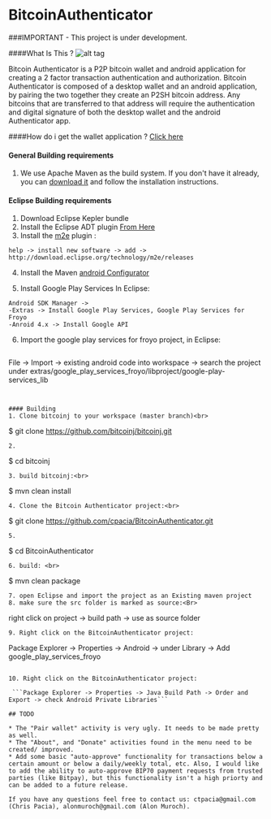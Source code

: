 BitcoinAuthenticator
====================
###IMPORTANT - This project is under development.

####What Is This ?
![alt tag](https://raw.githubusercontent.com/cpacia/BitcoinAuthenticator/master/res/drawable-xhdpi/ic_icon_action_bar.png)

Bitcoin Authenticator is a P2P bitcoin wallet and android application for creating a 2 factor transaction authentication and authorization. Bitcoin Authenticator is composed of a desktop wallet and an  android application, by pairing the two together they create an P2SH bitcoin address. Any bitcoins that are transferred to that address will require the authentication and digital signature of both the desktop wallet and the android Authenticator app.

####How do i get the wallet application ? 
[Click here](https://github.com/negedzuregal/BitcoinAuthWallet/tree/basewallet) 

#### General Building requirements
1. We use Apache Maven as the build system. If you don't have it already, you can [download it](http://maven.apache.org) and follow the installation instructions. 

#### Eclipse  Building requirements
1. Download Eclipse Kepler bundle
2. Install the Eclipse ADT plugin [From Here](http://developer.android.com/sdk/installing/installing-adt.html)
3. Install the [m2e](http://www.eclipse.org/m2e/download/) plugin : 
 ```
help -> install new software -> add -> http://download.eclipse.org/technology/m2e/releases
 ```
4. Install the Maven [android Configurator](http://rgladwell.github.io/m2e-android/)

5.  Install Google Play Services
  In Eclipse:

  ```
  Android SDK Manager -> 
  -Extras -> Install Google Play Services, Google Play Services for Froyo
  -Anroid 4.x -> Install Google API
  ```
6. Import the google play services for froyo project, in Eclipse: 

   ```
  File -> Import -> existing android code into workspace -> 
  search the project under <your sdk folder>extras/google_play_services_froyo/libproject/google-play-services_lib 
   ```


#### Building
1. Clone bitcoinj to your workspace (master branch)<br>
```
 $ git clone https://github.com/bitcoinj/bitcoinj.git
 ```
2. 
```
$ cd bitcoinj
```
3. build bitcoinj:<br>
```
$ mvn clean install
```
4. Clone the Bitcoin Authenticator project:<br>
 ```
 $ git clone https://github.com/cpacia/BitcoinAuthenticator.git
 ```
5. 
 ```
 $ cd BitcoinAuthenticator
 ```
6. build: <br>
 ```
$ mvn clean package
 ```
7. open Eclipse and import the project as an Existing maven project
8. make sure the src folder is marked as source:<Br> 
 ```
right click on project -> build path -> use as source folder
 ```
9. Right click on the BitcoinAuthenticator project:

 ```
Package Explorer -> Properties -> Android -> under Library -> Add google_play_services_froyo 
```

10. Right click on the BitcoinAuthenticator project:
	
 ```Package Explorer -> Properties -> Java Build Path -> Order and Export -> check Android Private Libraries```

## TODO

* The "Pair wallet" activity is very ugly. It needs to be made pretty as well.
* The "About", and "Donate" activities found in the menu need to be created/ improved. 
* Add some basic "auto-approve" functionality for transactions below a certain amount or below a daily/weekly total, etc. Also, I would like to add the ability to auto-approve BIP70 payment requests from trusted parties (like Bitpay), but this functionality isn't a high priorty and can be added to a future release. 

If you have any questions feel free to contact us: ctpacia@gmail.com (Chris Pacia), alonmuroch@gmail.com (Alon Muroch).
